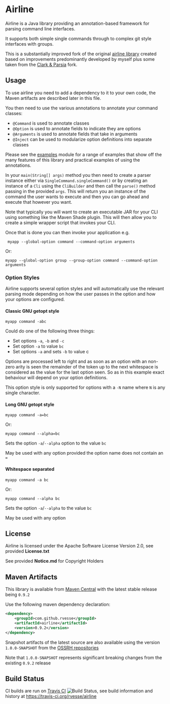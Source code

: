 # Airline

Airline is a Java library providing an annotation-based framework for parsing command line interfaces.

It supports both simple single commands through to complex git style interfaces with groups.

This is a substantially improved fork of the original [airline library](https://github.com/airlift/airline) created based on improvements predominantly developed by myself plus some taken from the [Clark & Parsia](https://github.com/clarkparsia/airline) fork.

## Usage

To use airline you need to add a dependency to it to your own code, the Maven artifacts are described later in this file.

You then need to use the various annotations to annotate your command classes:

- `@Command` is used to annotate classes
- `@Option` is used to annotate fields to indicate they are options
- `@Arguments` is used to annotate fields that take in arguments
- `@Inject` can be used to modularize option definitions into separate classes

Please see the [examples](examples/) module for a range of examples that show off the many features of this library and practical examples of using the annotations.

In your `main(String[] args)` method you then need to create a parser instance either via `SingleCommand.singleCommand()` or by creating an instance of a `Cli` using the `CliBuilder` and then call the `parse()` method passing in the provided `args`.  This will return you an instance of the command the user wants to execute and then you can go ahead and execute that however you want.

Note that typically you will want to create an executable JAR for your CLI using something like the Maven Shade plugin.  This will then allow you to create a simple wrapper script that invokes your CLI.

Once that is done you can then invoke your application e.g.

     myapp --global-option command --command-option arguments
     
Or:

    myapp --global-option group --group-option command --command-option arguments
    
### Option Styles
    
Airline supports several option styles and will automatically use the relevant parsing mode depending on how the user passes in the option and how your options are configured.

#### Classic GNU getopt style

    myapp command -abc
    
Could do one of the following three things:

- Set options `-a`, `-b` and `-c`
- Set option `-a` to value `bc`
- Set options `-a` and sets `-b` to value c

Options are processed left to right and as soon as an option with an non-zero arity is seen the remainder of the token up to the next whitespace is considered as the value for the last option seen.  So as in this example exact behaviour will depend on your option definitions.

This option style is only supported for options with a `-N` name where `N` is any single character.

#### Long GNU getopt style

    myapp command -a=bc

Or:

    myapp command --alpha=bc 
   
Sets the option `-a`/`--alpha` option to the value `bc`

May be used with any option provided the option name does not contain an `=`

#### Whitespace separated

    myapp command -a bc
    
Or:

    myapp command --alpha bc

Sets the option `-a`/`--alpha` to the value `bc`

May be used with any option

## License

Airline is licensed under the Apache Software License Version 2.0, see provided **License.txt**

See provided **Notice.md** for Copyright Holders

## Maven Artifacts

This library is available from [Maven Central](http://search.maven.org) with the latest stable release being `0.9.2`

Use the following maven dependency declaration:

```xml
<dependency>
    <groupId>com.github.rvesse</groupId>
    <artifactId>airline</artifactId>
    <version>0.9.2</version>
</dependency>
```

Snapshot artifacts of the latest source are also available using the version `1.0.0-SNAPSHOT` from the [OSSRH repositories](http://central.sonatype.org/pages/ossrh-guide.html#ossrh-usage-notes)

Note that `1.0.0-SNAPSHOT` represents significant breaking changes from the existing `0.9.2` release

## Build Status

CI builds are run on [Travis CI](http://travis-ci.org/) ![Build Status](https://travis-ci.org/rvesse/airline.png), see build information and history at https://travis-ci.org/rvesse/airline
